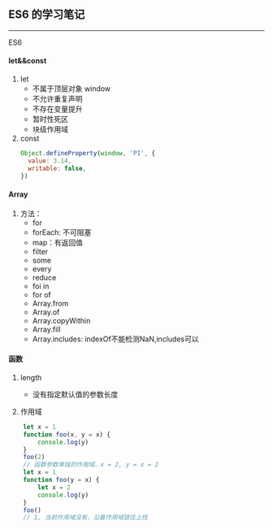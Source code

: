## ES6 的学习笔记

---

ES6

#### let&&const

1. let
   - 不属于顶层对象 window
   - 不允许重复声明
   - 不存在变量提升
   - 暂时性死区
   - 块级作用域
2. const
   ```javascript
   Object.defineProperty(window, 'PI', {
     value: 3.14,
     writable: false,
   })
   ```

#### Array

1. 方法：
    - for
    - forEach: 不可阻塞
    - map：有返回值
    - filter
    - some
    - every
    - reduce
    - foi in
    - for of
    - Array.from
    - Array.of
    - Array.copyWithin
    - Array.fill
    - Array.includes: indexOf不能检测NaN,includes可以

#### 函数
1. length
    * 没有指定默认值的参数长度

2. 作用域
```javascript
    let x = 1
    function foo(x, y = x) {
        console.log(y)
    }
    foo(2)
    // 函数参数单独的作用域，x = 2, y = x = 2
    let x = 1
    function foo(y = x) {
        let x = 2
        console.log(y)
    }
    foo()
    // 1, 当前作用域没有，沿着作用域链往上找
```
